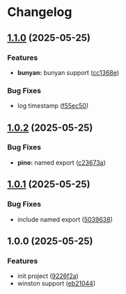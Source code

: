 # Changelog

## [1.1.0](https://github.com/marklai1998/datadog-logger-integrations/compare/v1.0.2...v1.1.0) (2025-05-25)


### Features

* **bunyan:** bunyan support ([cc1368e](https://github.com/marklai1998/datadog-logger-integrations/commit/cc1368ef5a91e1ffb199a53d0a485d9521e76699))


### Bug Fixes

* log timestamp ([f55ec50](https://github.com/marklai1998/datadog-logger-integrations/commit/f55ec5099e58e70801ca8aee356163f1306f67f4))

## [1.0.2](https://github.com/marklai1998/datadog-logger-integrations/compare/v1.0.1...v1.0.2) (2025-05-25)


### Bug Fixes

* **pino:** named export ([c23673a](https://github.com/marklai1998/datadog-logger-integrations/commit/c23673a5fb73c6b7125c399ac2206eb0ace54835))

## [1.0.1](https://github.com/marklai1998/datadog-logger-integrations/compare/v1.0.0...v1.0.1) (2025-05-25)


### Bug Fixes

* include named export ([5039638](https://github.com/marklai1998/datadog-logger-integrations/commit/50396382175e24202f45c54a094bcd65d899bee6))

## 1.0.0 (2025-05-25)


### Features

* init project ([9226f2a](https://github.com/marklai1998/datadog-logger-integrations/commit/9226f2ad1ad2813d6f1351bb401463d072a1a31e))
* winston support ([eb21044](https://github.com/marklai1998/datadog-logger-integrations/commit/eb21044ac871e2c47cb1ada4f7226e7ed9503cfd))
